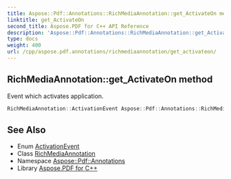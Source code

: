 ```yaml
---
title: Aspose::Pdf::Annotations::RichMediaAnnotation::get_ActivateOn method
linktitle: get_ActivateOn
second_title: Aspose.PDF for C++ API Reference
description: 'Aspose::Pdf::Annotations::RichMediaAnnotation::get_ActivateOn method. Event which activates application in C++.'
type: docs
weight: 400
url: /cpp/aspose.pdf.annotations/richmediaannotation/get_activateon/
---
```

## RichMediaAnnotation::get_ActivateOn method


Event which activates application.

```cpp
RichMediaAnnotation::ActivationEvent Aspose::Pdf::Annotations::RichMediaAnnotation::get_ActivateOn()
```

## See Also

* Enum [ActivationEvent](../activationevent/)
* Class [RichMediaAnnotation](../)
* Namespace [Aspose::Pdf::Annotations](../../)
* Library [Aspose.PDF for C++](../../../)
